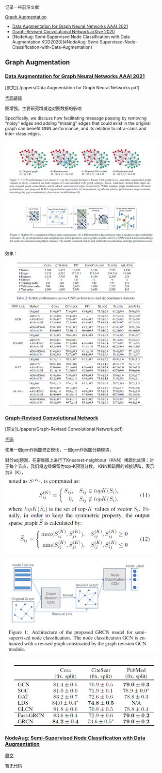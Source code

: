 

记录一些前沿文献



[Graph Augmentation](#Graph-Augmentation)

+ [Data Augmentation for Graph Neural Networks   AAAI 2021](#Data-Augmentation-for-Graph-Neural-Networks---AAAI-2021)
+ [Graph-Revised Convolutional Network   arXive 2020](#Graph-Revised-Convolutional-Network)
+ [NodeAug: Semi-Supervised Node Classification with Data Augmentation    KDD2020](#NodeAug: Semi-Supervised-Node-Classification-with-Data-Augmentation)









## Graph Augmentation



###  [Data Augmentation for Graph Neural Networks   AAAI 2021](https://arxiv.org/abs/2010.04740)

[原文](./papers/Data Augmentation for Graph Neural Networks.pdf)

[代码链接](https://github.com/zhao-tong/GAug)

图增强，主要研究增减边对图数据的影响

Specifically, we discuss how facilitating message passing by removing “noisy” edges and adding “missing” edges that could exist in the original graph can benefit GNN performance, and its relation to intra-class and inter-class edges.

![](./img/image-20201222162105995.png)

![image-20201222163149287](./img/image-20201222163149287.png)



效果：

![image-20201222163311604](./img/image-20201222163311604.png)





### [Graph-Revised Convolutional Network](https://arxiv.org/abs/1911.07123)



[原文](./papers/Graph-Revised Convolutional Network.pdf)

[代码](https://github.com/Maysir/GRCN)

使用一個gcn作爲圖修正模快，一個gcn作爲圖分類模塊，

對於adj預測，在密集图上进行了Knearest-neighbour（KNN）稀疏化处理：对于每个节点，我们将边缘保留为top-K预测分数。  KNN稀疏图的邻接矩阵，表示为S（K），

![image-20201225000423647](img/image-20201225000423647.png)



![image-20201224232011361](./img/image-20201224232011361.png)



![image-20201224234802772](./img/image-20201224234802772.png)



### [NodeAug: Semi-Supervised Node Classification with Data Augmentation](https://bhooi.github.io/papers/nodeaug_kdd20.pdf)

[原文](./papers/NodeAug.pdf)

暂无代码